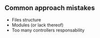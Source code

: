 ## Common approach mistakes

- Files structure
- Modules (or lack thereof)
- Too many controllers responsability
